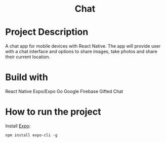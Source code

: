 <h1 align="center">Chat</h1>

# Project Description
A chat app for mobile devices with React Native. The app will provide user with a chat interface and options to share images, take photos and share their current location. 

# Build with
React Native
Expo/Expo Go
Google Firebase
Gifted Chat

# How to run the project

Install [Expo](https://expo.dev/): 
```
npm install expo-cli -g
```
